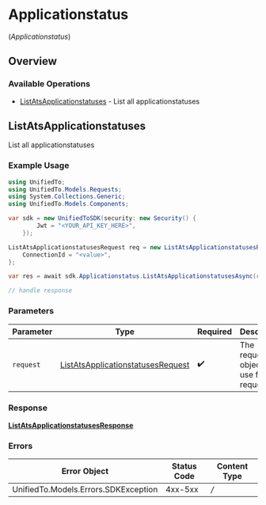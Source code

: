 # Applicationstatus
(*Applicationstatus*)

## Overview

### Available Operations

* [ListAtsApplicationstatuses](#listatsapplicationstatuses) - List all applicationstatuses

## ListAtsApplicationstatuses

List all applicationstatuses

### Example Usage

```csharp
using UnifiedTo;
using UnifiedTo.Models.Requests;
using System.Collections.Generic;
using UnifiedTo.Models.Components;

var sdk = new UnifiedToSDK(security: new Security() {
        Jwt = "<YOUR_API_KEY_HERE>",
    });

ListAtsApplicationstatusesRequest req = new ListAtsApplicationstatusesRequest() {
    ConnectionId = "<value>",
};

var res = await sdk.Applicationstatus.ListAtsApplicationstatusesAsync(req);

// handle response
```

### Parameters

| Parameter                                                                                       | Type                                                                                            | Required                                                                                        | Description                                                                                     |
| ----------------------------------------------------------------------------------------------- | ----------------------------------------------------------------------------------------------- | ----------------------------------------------------------------------------------------------- | ----------------------------------------------------------------------------------------------- |
| `request`                                                                                       | [ListAtsApplicationstatusesRequest](../../Models/Requests/ListAtsApplicationstatusesRequest.md) | :heavy_check_mark:                                                                              | The request object to use for the request.                                                      |

### Response

**[ListAtsApplicationstatusesResponse](../../Models/Requests/ListAtsApplicationstatusesResponse.md)**

### Errors

| Error Object                         | Status Code                          | Content Type                         |
| ------------------------------------ | ------------------------------------ | ------------------------------------ |
| UnifiedTo.Models.Errors.SDKException | 4xx-5xx                              | */*                                  |
